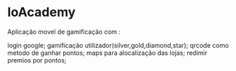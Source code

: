 # IoAcademy

Aplicação movel de gamificação com :

login google;
gamificação utilizador(silver,gold,diamond,star);
qrcode como metodo de ganhar pontos;
maps para alocalização das lojas;
redimir premios por pontos;
